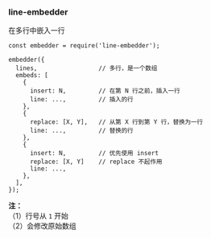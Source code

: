### line-embedder

在多行中嵌入一行

```
const embedder = require('line-embedder');

embedder({
  lines,                 // 多行，是一个数组
  embeds: [
    {
      insert: N,         // 在第 N 行之前，插入一行
      line: ...,         // 插入的行
    },
    {
      replace: [X, Y],   // 从第 X 行到第 Y 行，替换为一行
      line: ...,         // 替换的行
    },
    {
      insert: N,         // 优先使用 insert
      replace: [X, Y]    // replace 不起作用
      line: ...,
    },
  ],
});
```
  
**注：**  
（1）行号从 `1` 开始  
（2）会修改原始数组  
